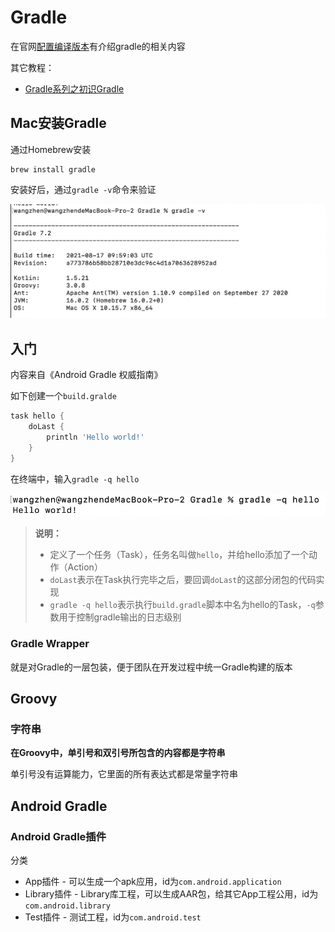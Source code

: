 # Gradle

在官网[配置编译版本](https://developer.android.com/studio/build)有介绍gradle的相关内容

其它教程：

+ [Gradle系列之初识Gradle](https://juejin.cn/post/6844903874629730318)



## Mac安装Gradle

通过Homebrew安装

```shell
brew install gradle
```

安装好后，通过`gradle -v`命令来验证

![015](https://github.com/winfredzen/Android-Basic/blob/master/Gradle/images/015.png)



## 入门

内容来自《Android Gradle 权威指南》

如下创建一个`build.gralde`

```groovy
task hello {
	doLast {
		println 'Hello world!'
	}
}
```

在终端中，输入`gradle -q hello`

![016](https://github.com/winfredzen/Android-Basic/blob/master/Gradle/images/016.png)

> **说明：**
>
> + 定义了一个任务（Task），任务名叫做`hello`，并给hello添加了一个动作（Action）
> + `doLast`表示在Task执行完毕之后，要回调`doLast`的这部分闭包的代码实现
> + `gradle -q hello`表示执行`build.gradle`脚本中名为hello的Task，`-q`参数用于控制gradle输出的日志级别





### Gradle Wrapper

就是对Gradle的一层包装，便于团队在开发过程中统一Gradle构建的版本



## Groovy



### 字符串

**在Groovy中，单引号和双引号所包含的内容都是字符串**

单引号没有运算能力，它里面的所有表达式都是常量字符串



## Android Gradle



### Android Gradle插件

分类

+ App插件 - 可以生成一个apk应用，id为`com.android.application`
+ Library插件 - Library库工程，可以生成AAR包，给其它App工程公用，id为`com.android.library`
+ Test插件 - 测试工程，id为`com.android.test`



























